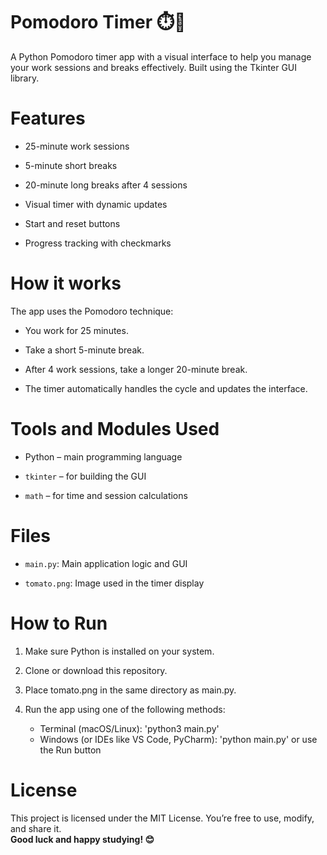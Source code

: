 # Pomodoro Timer ⏱️🍅
A Python Pomodoro timer app with a visual interface to help you manage your work sessions and breaks effectively. Built using the Tkinter GUI library.

# Features
- 25-minute work sessions

- 5-minute short breaks

- 20-minute long breaks after 4 sessions

- Visual timer with dynamic updates

- Start and reset buttons

- Progress tracking with checkmarks

# How it works
The app uses the Pomodoro technique:

- You work for 25 minutes.

- Take a short 5-minute break.

- After 4 work sessions, take a longer 20-minute break.

- The timer automatically handles the cycle and updates the interface.

# Tools and Modules Used
- Python – main programming language

- `tkinter` – for building the GUI

- `math` – for time and session calculations

# Files
- `main.py`: Main application logic and GUI

- `tomato.png`: Image used in the timer display

# How to Run
1. Make sure Python is installed on your system.

2. Clone or download this repository.

3. Place tomato.png in the same directory as main.py.

4. Run the app using one of the following methods:
    - Terminal (macOS/Linux): 'python3 main.py'
    - Windows (or IDEs like VS Code, PyCharm): 'python main.py' or use the Run button

# License
This project is licensed under the MIT License. You’re free to use, modify, and share it.
<br>**Good luck and happy studying! 😊**
